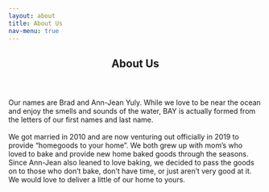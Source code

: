 ```yaml
---
layout: about
title: About Us
nav-menu: true
---
```



<!-- Main -->
<div id="main">

<!-- One -->
<section id="one">
	<div class="inner">
		<header class="major">
			<h1>About Us</h1>
		</header>
		<p>Our names are Brad and Ann-Jean Yuly. While we love to be near the ocean and enjoy the smells and sounds of the water, BAY is actually formed from the letters 			of our first names and last name. <br />
			<br />
			We got married in 2010 and are now venturing out officially in 2019 to provide “homegoods to your home”. We both grew up with mom’s who loved to bake and 				provide new home baked goods through the seasons. Since Ann-Jean also leaned to love baking, we decided to pass the goods on to those who don’t 				bake, don’t have time, or just aren’t very good at it. We would love to deliver a little of our home to yours.</p>
	</div>
</section>

</div>
